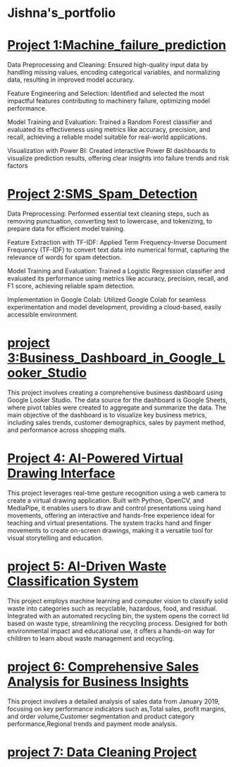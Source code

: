# Jishna's_portfolio

# [Project 1:Machine_failure_prediction](https://github.com/JishnaMR/Machine-_failure-_prediction)

Data Preprocessing and Cleaning: Ensured high-quality input data by handling missing values, encoding categorical variables, and normalizing data, resulting in improved model accuracy.

Feature Engineering and Selection: Identified and selected the most impactful features contributing to machinery failure, optimizing model performance.

Model Training and Evaluation: Trained a Random Forest classifier and evaluated its effectiveness using metrics like accuracy, precision, and recall, achieving a reliable model suitable for real-world applications.

Visualization with Power BI: Created interactive Power BI dashboards to visualize prediction results, offering clear insights into failure trends and risk factors

# [Project 2:SMS_Spam_Detection](https://github.com/JishnaMR/sms_spam_detection)

Data Preprocessing: Performed essential text cleaning steps, such as removing punctuation, converting text to lowercase, and tokenizing, to prepare data for efficient model training.

Feature Extraction with TF-IDF: Applied Term Frequency-Inverse Document Frequency (TF-IDF) to convert text data into numerical format, capturing the relevance of words for spam detection.

Model Training and Evaluation: Trained a Logistic Regression classifier and evaluated its performance using metrics like accuracy, precision, recall, and F1 score, achieving reliable spam detection.

Implementation in Google Colab: Utilized Google Colab for seamless experimentation and model development, providing a cloud-based, easily accessible environment.

# [project 3:Business_Dashboard_in_Google_Looker_Studio](https://github.com/JishnaMR/Dashboard_with_Google_Studio)

This project involves creating a comprehensive business dashboard using Google Looker Studio. The data source for the dashboard is Google Sheets, where pivot tables were created to aggregate and summarize the data. The main objective of the dashboard is to visualize key business metrics, including sales trends, customer demographics, sales by payment method, and performance across shopping malls.

# [Project 4: AI-Powered Virtual Drawing Interface](https://github.com/JishnaMR/virtual_drawing_ml)

This project leverages real-time gesture recognition using a web camera to create a virtual drawing application. Built with Python, OpenCV, and MediaPipe, it enables users to draw and control presentations using hand movements, offering an interactive and hands-free experience ideal for teaching and virtual presentations. The system tracks hand and finger movements to create on-screen drawings, making it a versatile tool for visual storytelling and education.

# [project 5: AI-Driven Waste Classification System](https://github.com/JishnaMR/waste_claasifer_ml_project)

This project employs machine learning and computer vision to classify solid waste into categories such as recyclable, hazardous, food, and residual. Integrated with an automated recycling bin, the system opens the correct lid based on waste type, streamlining the recycling process. Designed for both environmental impact and educational use, it offers a hands-on way for children to learn about waste management and recycling.

# [project 6: Comprehensive Sales Analysis for Business Insights](https://github.com/JishnaMR/Sales_Analysis_Excel)

This project involves a detailed analysis of sales data from January 2019, focusing on key performance indicators such as,Total sales, profit margins, and order volume,Customer segmentation and product category performance,Regional trends and payment mode analysis.

# [project 7: Data Cleaning Project](https://github.com/JishnaMR/Data_Cleaning_and_Prepartion)

